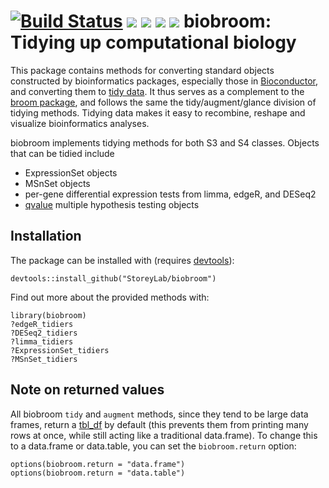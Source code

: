[![Build Status](https://travis-ci.org/StoreyLab/biobroom.svg?branch=master)](https://travis-ci.org/ajbass/biobroom)
<a href="http://www.bioconductor.org/packages/release/bioc/html/edge.html#since"><img border="0" src="http://www.bioconductor.org/shields/years-in-bioc/biobroom.svg"></a> <a href="http://bioconductor.org/packages/stats/bioc/biobroom.html"><img border="0" src="http://www.bioconductor.org/shields/downloads/biobroom.svg"></a> <a href="https://support.bioconductor.org/t/biobroom/"><img border="0" src="http://www.bioconductor.org/shields/posts/biobroom.svg" ></a> <a href="http://www.bioconductor.org/packages/release/bioc/html/biobroom.html#svn_source"><img border="0" src="http://www.bioconductor.org/shields/commits/bioc/biobroom.svg"></a>
biobroom: Tidying up computational biology
====================

This package contains methods for converting standard objects constructed by bioinformatics packages, especially those in [Bioconductor](http://www.bioconductor.org/), and converting them to [tidy data](http://www.jstatsoft.org/v59/i10). It thus serves as a complement to the [broom package](https://github.com/dgrtwo/broom), and follows the same the tidy/augment/glance division of tidying methods. Tidying data makes it easy to recombine, reshape and visualize bioinformatics analyses.

biobroom implements tidying methods for both S3 and S4 classes. Objects that can be tidied include

* ExpressionSet objects
* MSnSet objects
* per-gene differential expression tests from limma, edgeR, and DESeq2
* [qvalue](http://www.bioconductor.org/packages/release/bioc/html/qvalue.html) multiple hypothesis testing objects

Installation
------------

The package can be installed with  (requires [devtools](https://github.com/hadley/devtools)):

    devtools::install_github("StoreyLab/biobroom")

Find out more about the provided methods with:

    library(biobroom)
    ?edgeR_tidiers
    ?DESeq2_tidiers
    ?limma_tidiers
    ?ExpressionSet_tidiers
    ?MSnSet_tidiers

Note on returned values
------------

All biobroom `tidy` and `augment` methods, since they tend to be large data frames, return a [tbl_df](http://www.inside-r.org/packages/cran/dplyr/docs/tbl_df) by default (this prevents them from printing many rows at once, while still acting like a traditional data.frame). To change this to a data.frame or data.table, you can set the `biobroom.return` option:

    options(biobroom.return = "data.frame")
    options(biobroom.return = "data.table")
